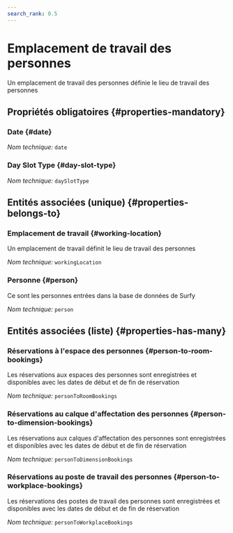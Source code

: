 ```yaml
---
search_rank: 0.5
---    
```

# Emplacement de travail des personnes
<!--- THIS FILE IS GENERATED PLEASE DO NOT EDIT IT DIRECTLY --->

Un emplacement de travail des personnes définie le lieu de travail des personnes

<OH code="personWorkingLocation"/>




## Propriétés obligatoires {#properties-mandatory}
    
### Date {#date}



*Nom technique:* ```date```
<PH code="personWorkingLocation:date"/>

### Day Slot Type {#day-slot-type}



*Nom technique:* ```daySlotType```
<PH code="personWorkingLocation:daySlotType"/>

    



## Entités associées (unique) {#properties-belongs-to}

### Emplacement de travail {#working-location}

Un emplacement de travail définit le lieu de travail des personnes

*Nom technique:* ```workingLocation```
<PH code="personWorkingLocation:workingLocation"/>

### Personne {#person}

Ce sont les personnes entrées dans la base de données de Surfy

*Nom technique:* ```person```
<PH code="personWorkingLocation:person"/>


## Entités associées (liste) {#properties-has-many}

### Réservations à l'espace des personnes {#person-to-room-bookings}

Les réservations aux espaces des personnes sont enregistrées et disponibles avec les dates de début et de fin de réservation

*Nom technique:* ```personToRoomBookings```
<PH code="personWorkingLocation:personToRoomBookings"/>

### Réservations au calque d'affectation des personnes {#person-to-dimension-bookings}

Les réservations aux calques d'affectation des personnes sont enregistrées et disponibles avec les dates de début et de fin de réservation

*Nom technique:* ```personToDimensionBookings```
<PH code="personWorkingLocation:personToDimensionBookings"/>

### Réservations au poste de travail des personnes {#person-to-workplace-bookings}

Les réservations des postes de travail des personnes sont enregistrées et disponibles avec les dates de début et de fin de réservation

*Nom technique:* ```personToWorkplaceBookings```
<PH code="personWorkingLocation:personToWorkplaceBookings"/>




